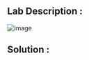 ## Lab Description :

![image](https://user-images.githubusercontent.com/67383098/234766625-5e8e25d3-387c-40d5-88b6-2c348a1ecb6b.png)

## Solution :


